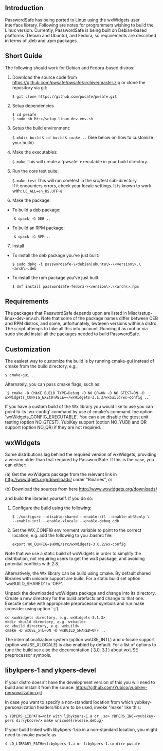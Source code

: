 ## Introduction
PasswordSafe has being ported to Linux using the wxWidgets user
interface library. Following are notes for programmers wishing to
build the Linux version. Currently, PasswordSafe is being built on
Debian-based platforms (Debian and Ubuntu), and Fedora, so
requirements are described in terms of .deb and .rpm packages.

## Short Guide
The following should work for Debian and Fedora-based distros:
1. Download the source code from https://github.com/pwsafe/pwsafe/archive/master.zip or clone the repository via git: 

    ` $ git clone https://github.com/pwsafe/pwsafe.git `

2. Setup dependencies

    `$ cd pwsafe`    
    `$ sudo sh Misc/setup-linux-dev-env.sh `

3. Setup the build environment:

    `$ mkdir build`
    `$ cd build`
    `$ cmake ..`
(See below on how to customize your build)
4. Make the executables:

    `$ make`
This will create a 'pwsafe' executable in your build directory.
5. Run the core test suite:
  
    `$ make test`
This will run coretest in the src/test sub-directory.  
If it encounters errors, check your locale settings. It is known to work with:
    `LC_ALL=en_US.UTF-8`
6. Make the package:

- To build a deb package:
```
    $ cpack -G DEB ..
```
- To build an RPM package:
```
    $ cpack -G RPM ..
```

7. Install

- To install the deb package you've just built:

    `$ sudo dpkg -i passwordsafe-\<debian|ubuntu\>-\<version\>.\<arch\>.deb`

- To install the rpm package you've just built:

    `$ dnf install passwordsafe-fedora-\<version\>.\<arch\>.rpm`

## Requirements
The packages that PasswordSafe depends upon are listed in Misc/setup-linux-dev-env.sh. Note that some of the package names differ between DEB and RPM distros, and some, unfortunately, bwteeen versions within a distro. The script attemps to take all this into account. Running it as root or via sudo should install all the packages needed to build PasswordSafe.

## Customization
The easiest way to customize the build is by running cmake-gui instead of cmake from the build directory, e.g.,

    $ cmake-gui ..

Alternately, you can pass cmake flags, such as:

    `$ cmake -D CMAKE_BUILD_TYPE=Debug -D NO_QR=ON -D NO_GTEST=ON -D wxWidgets_CONFIG_EXECUTABLE=~/wxWidgets-3.1.3/wxbuild/wx-config ..`


If you have a custom build of the Wx library you would like to use 
you can point to its 'wx-config' command by use of cmake's command 
line option 'wxWidgets_CONFIG_EXECUTABLE'. You can also disable the 
gtest unit testing (option NO_GTEST), YubiKey support (option NO_YUBI) 
and QR support (option NO_QR) if they are not required.

## wxWidgets

Some distributions lag behind the required version of wxWidgets,
providing a version older than that required by PasswordSafe. If this
is the case, you can either:

(a) Get the wxWidgets package from the relevant link in
    http://wxwidgets.org/downloads/ under "Binaries", or
    
(b) Download the sources from here
    http://www.wxwidgets.org/downloads/
    
and build the libraries yourself. If you do so:
1. Configure the build using the following:

    ```
    $ ./configure --disable-shared --enable-stl --enable-utf8only \
    --enable-intl --enable-xlocale --enable-debug_gdb
    ```

2. Set the WX_CONFIG environment variable to point to the correct
   location, e.g. add the following to you .bashrc file:

    ```
    export WX_CONFIG=$HOME/src/wxWidgets-3.0.2/wx-config
    ```

Note that we use a static build of wxWidgets in order to simplify the
distribution, not requiring users to get the wx3 package, and avoiding
potential conflicts with 2.8.

Alternatively, the Wx library can be build using cmake.
By default shared libraries with unicode support are build. For a static 
build set option 'wxBUILD_SHARED' to 'OFF'.

Unpack the downloaded wxWidgets package and change into its directory. 
Create a new directory for the build artefacts and change to that one. 
Execute cmake with appropriate preprocessor symbols and run make (consider
using option '-j').

    cd <wxWidgets directory, e.g. wxWidgets-3.1.3>
    mkdir <build directory, e.g. wxbuild>
    cd <build directory, e.g. wxbuild>
    cmake -D wxUSE_STL=ON -D wxBUILD_SHARED=OFF ..

The internationalization system (option wxUSE_INTL) and x-locale support 
(option wxUSE_XLOCALE) is also enabled by default. For a list of options 
to tune the build see also the documentation (
[3.0](https://docs.wxwidgets.org/3.0/page_wxusedef.html), 
[3.1](https://docs.wxwidgets.org/3.1/page_wxusedef.html)
) about wxUSE preprocessor symbols.


##  libykpers-1 and ykpers-devel
If your distro doesn't have the development version of this you will
need to build and install it from the source:
https://github.com/Yubico/yubikey-personalization.git

In case you want to specify a non-standard location from which
yubikey-personalization headers/libs are to be used, invoke "make"
like this:

    $ YBPERS_LIBPATH=<dir with libykpers-1.a or .so> YBPERS_INC=<yubikey-pers dir/ykcore/> make unicode{release,debug}

If your build linked with libykpers-1.so in a non-standard location,
you might need to invoke pwsafe as

    $ LD_LIBRARY_PATH=<libykpers-1.a or libykpers-1.so dir> pwsafe 
